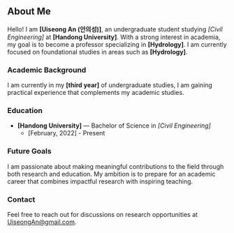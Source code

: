 ## About Me

Hello! I am **[Uiseong An (안의성)]**, an undergraduate student studying *[Civil Engineering]* at **[Handong University]**. With a strong interest in academia, my goal is to become a professor specializing in **[Hydrology]**. I am currently focused on foundational studies in areas such as **[Hydrology]**.

### Academic Background
I am currently in my **[third year]** of undergraduate studies, I am gaining practical experience that complements my academic studies.

### Education
- **[Handong University]** — Bachelor of Science in *[Civil Engineering]*
  - [February, 2022] - Present

### Future Goals
I am passionate about making meaningful contributions to the field through both research and education. My ambition is to prepare for an academic career that combines impactful research with inspiring teaching.

### Contact
Feel free to reach out for discussions on research opportunities at [UiseongAn@gmail.com](mailto:UiseongAn@gmail.com).

